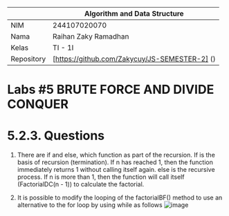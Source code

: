 |  | Algorithm and Data Structure |
|--|--|
| NIM | 244107020070 |
| Nama | Raihan Zaky Ramadhan |
| Kelas | TI - 1I |
| Repository | [https://github.com/Zakycuy/JS-SEMESTER-2] () |

# Labs #5 BRUTE FORCE AND DIVIDE CONQUER

# 5.2.3. Questions
1. There are if and else, which function as part of the recursion.
If is the basis of recursion (termination). If n has reached 1, then the function immediately returns 1 without calling itself again.
else is the recursive process. If n is more than 1, then the function will call itself (FactorialDC(n - 1)) to calculate the factorial.

2. It is possible to modify the looping of the factorialBF() method to use an alternative to the for loop by using while as follows
![image](https://github.com/user-attachments/assets/69053bea-82ec-40a5-861c-2ba76b0ca10f)

